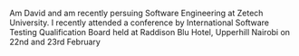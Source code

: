 Am David and am recently persuing Software Engineering at Zetech University.
I recently attended a conference by International Software Testing Qualification Board held at Raddison Blu Hotel, Upperhill Nairobi on 22nd and 23rd February 

<!---
DavidKings10000/DavidKings10000 is a ✨ special ✨ repository because its `README.md` (this file) appears on your GitHub profile.
You can click the Preview link to take a look at your changes.
--->
